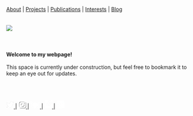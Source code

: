 <p align="center">
  
  <a href="about.md">About</a> |
  <a href="#">Projects</a> |
  <a href="#">Publications</a> | 
  <a href="#">Interests</a> |
  <a href="#">Blog</a>
  <br><br><br>
  <img src="https://www.outlookindia.com/outlooktraveller/public/uploads/2018/06/Forest-Dirang-Arunachal-Pradesh.jpg">
  <br><br><br><br>
  <b>Welcome to my webpage!</b><br><br>
  <a>This space is currently under construction, but feel free to bookmark it to keep an eye out for updates. </a><br>
  
  <br><br>
  
  <a href="https://www.twitter.com/unmixablemix">
    <img src="twitter.png" alt="drawing" width="20"/>
  </a> |
  <a href="https://www.instagram.com/unmixablemix">
    <img src="instagram.png" alt="drawing" width="20"/>
  </a> |
  <a href="https://github.com/unmixablemix">
    <img src="github.png" alt="drawing" width="25"/>
  </a> |
  <a href="https://stackexchange.com/users/10175753/unmixablemix">
    <img src="stackoverflow.png" alt="drawing" width="20"/>
  </a> |
  <a href="https://www.researchgate.net/profile/Alakananda-Maitra">
    <img src="researchgate.png" alt="drawing" width="20"/>
  </a>

</p>



